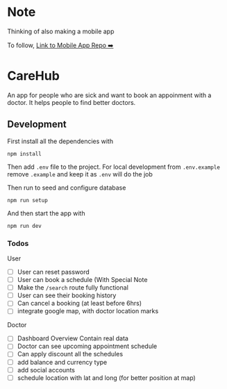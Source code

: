 # Note

Thinking of also making a mobile app

To follow,
[Link to Mobile App Repo ➡️](https://github.com/carehuborg/CareHub.git)

# CareHub

An app for people who are sick and want to book an appoinment with a doctor. It
helps people to find better doctors.

## Development

First install all the dependencies with

```
npm install
```

Then add `.env` file to the project. For local development from `.env.example`
remove `.example` and keep it as `.env` will do the job

Then run to seed and configure database

```
npm run setup
```

And then start the app with

```
npm run dev
```

### Todos

User

- [ ] User can reset password
- [ ] User can book a schedule (With Special Note
- [ ] Make the `/search` route fully functional
- [ ] User can see their booking history
- [ ] Can cancel a booking (at least before 6hrs)
- [ ] integrate google map, with doctor location marks

Doctor

- [ ] Dashboard Overview Contain real data
- [ ] Doctor can see upcoming appointment schedule
- [ ] Can apply discount all the schedules
- [ ] add balance and currency type
- [ ] add social accounts
- [ ] schedule location with lat and long (for better position at map)
